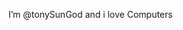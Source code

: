 I’m @tonySunGod and i love Computers

<!---
tonySunGod/tonySunGod is a ✨ special ✨ repository because its `README.md` (this file) appears on your GitHub profile.
You can click the Preview link to take a look at your changes.
--->
